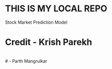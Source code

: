 # THIS IS MY LOCAL REPO
Stock Market Prediction Model
<br>
# Credit - Krish Parekh
<br>
#        - Parth Mangrulkar
